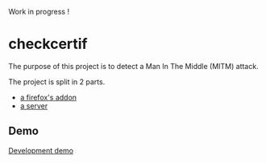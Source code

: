Work in progress !  

# checkcertif

The purpose of this project is to detect a Man In The Middle (MITM) attack.  
  
The project is split in 2 parts.  
- [a firefox's addon](https://github.com/Oros42/checkcertif_addon)
- [a server](https://github.com/Oros42/checkcertif_server)

## Demo
[Development demo](https://chkcrt-dev.ecirtam.net/)

